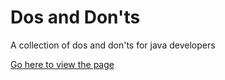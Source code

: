 Dos and Don'ts
==============

A collection of dos and don'ts for java developers

[Go here to view the page](http://grunka.github.io/dosndonts)

